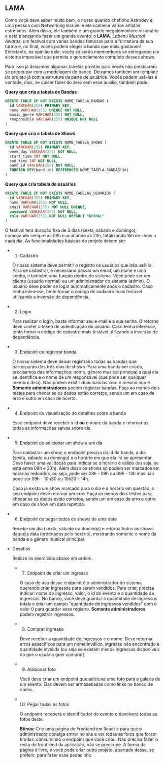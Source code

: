 ## LAMA

Como você deve saber muito bem, o nosso querido chefinho Astrodev é uma pessoa com Networking incrível e ele conhece vários artistas estrelados. Além disso, ele também é um grande ~~megalomaníaco~~ visionário e está planejando fazer um grande evento: o **LAMA**, *Labenu Musical Awards*, um festival  com várias bandas famosas para a formatura da sua turma e, no final, vocês podem eleger a banda que mais gostaram! Entretanto, na opinião dele, vocês só serão merecedores se entregarem um sistema impecável que permita o gerenciamento completo desses shows.

Para isso já deixamos algumas tabelas prontas para vocês não precisarem se preocupar com a modelagem do banco. Deixamos também um template do projeto já com a estrutura da parte de usuários. Vocês podem usá-las a vontade, mas, se quiser fazer do zero sem esse auxílio, também pode.

**Query que cria a tabela de Bandas**

```sql
CREATE TABLE IF NOT EXISTS NOME_TABELA_BANDAS (
  id VARCHAR(255) PRIMARY KEY,
  name VARCHAR(255) UNIQUE NOT NULL,
  music_genre VARCHAR(255) NOT NULL,
  responsible VARCHAR(255) UNIQUE NOT NULL 
)
```

**Query que cria a tabela de Shows**

```sql
CREATE TABLE IF NOT EXISTS NOME_TABELA_SHOWS (
  id VARCHAR(255) PRIMARY KEY,
  week_day VARCHAR(255) NOT NULL,
  start_time INT NOT NULL,
  end_time INT NOT NULL,
  band_id VARCHAR(255) NOT NULL,
  FOREIGN KEY(band_id) REFERENCES NOME_TABELA_BANDAS(id)
)
```

**Query que cria tabela de usuários**

```sql
CREATE TABLE IF NOT EXISTS NOME_TABELAS_USUÁRIOS (
  id VARCHAR(255) PRIMARY KEY,
  name VARCHAR(255) NOT NULL,
  email VARCHAR(255) NOT NULL UNIQUE,
  password VARCHAR(255) NOT NULL,
  role VARCHAR(255) NOT NULL DEFAULT "NORMAL"
)
```

O festival terá duração fixa de 3 dias (sexta, sábado e domingo), começando sempre as 08h e acabando as 23h, totalizando 15h de show a cada dia. As funcionalidades básicas do projeto devem ser:

- 1. Cadastro

    O nosso sistema deve permitir o registro os usuários que irão usá-lo. Para se cadastrar, é necessário passar um email, um nome e uma senha, e também uma função dentro do sistema. Você pode ser um cliente (usuário normal) ou um administrador do sistema (admin). O usuário deve poder se logar automaticamente após o cadastro. Caso tenha interesse, tente tornar o código de cadastro mais testável utilizando a inversão de dependência.


- 2. Login

    Para realizar o login, basta informar seu e-mail e a sua senha. O retorno deve conter o token de autenticação do usuário. Caso tenha interesse, tente tornar o código de cadastro mais testável utilizando a inversão de dependência.

- 3. Endpoint de registrar banda

    O nosso sistema deve deixar registrado todas as bandas que participarão dos três dias de shows. Para uma banda ser criada, precisamos das informações: nome, gênero musical principal a qual ela se identifica e o nome de um responsável (que pode ser qualquer membro dela). Não podem existir duas bandas com o mesmo nome. **Somente administradores** podem registrar bandas. Faça ao menos dois testes para checar se os dados estão corretos, sendo um em caso de erro e outro em caso de acerto.

- 4. Endpoint de visualização de detalhes sobre a banda

    Esse endpoint deve receber o id **ou** o nome da banda e retornar as todas as informações salvas sobre ela.

- 5. Endpoint de adicionar um show a um dia

    Para cadastrar um show, o endpoint precisa do id da banda, o dia (sexta, sábado ou domingo) e o horário em que ela irá se apresentar. Deve haver uma validação para indicar se o horário é válido (ou seja, se está entre 08h e 23h). Além disso os shows só podem ser marcados em horários redondos, ou seja, pode ser 08h - 09h ou 09h - 13h mas não pode ser 09h - 10h30 ou 10h30 - 14h.

    Caso já exista um show marcado para o dia e o horário em questão, o seu endpoint deve retornar um erro. Faça ao menos dois testes para checar se os dados estão corretos, sendo um em caso de erro e outro em caso de show em data repetida.

- 6. Endpoint de pegar todos os shows de uma data

    Recebe um dia (sexta, sábado ou domingo) e retorna todos os shows daquela data (ordenados pelo horário), mostrando somente o nome da banda e o gênero musical principal.

- Desafios

    Realize os exercícios abaixo em ordem.

    - 7. Endpoint de criar um ingresso

        O caso de uso desse endpoint é o administrador do sistema querendo criar ingressos para serem vendidos. Para criar, precisa indicar: nome do ingresso, valor, o id do evento e a quantidade de ingressos. No banco, você deve guardar a quantidade de ingressos totais e criar um campo "quantidade de ingressos vendidos" com o valor 0 para guardar esse registro. **Somente administradores** podem registrar ingressos.

    - 8. Comprar ingresso

        Deve receber a quantidade de ingressos e o nome. Deve retornar erros específicos para um nome inválido, ingresso não encontrado e quantidade inválida (ou seja se existem menos ingressos disponíveis do que o usuário quer comprar)

    - 9.  Adicionar foto

        Você deve criar um endpoint que adiciona uma foto para a galeria de um evento. Elas devem ser armazenadas como links no banco de dados.

    - 10. Pegar todas as fotos

        O endpoint receberá o identificador do evento e devolverá todas as fotos deste.

        **Bônus:** Crie uma página de Frontend em React e para que o administrador consiga entrar no site e ver todas as fotos que foram tiradas, consumindo o endpoint que você criou. Não precisa fazer o resto do front-end da aplicação, não se preocupe. A forma da página é livre, e você pode criar outro projeto, apartado desse, se preferir, para fazer esse pedacinho.